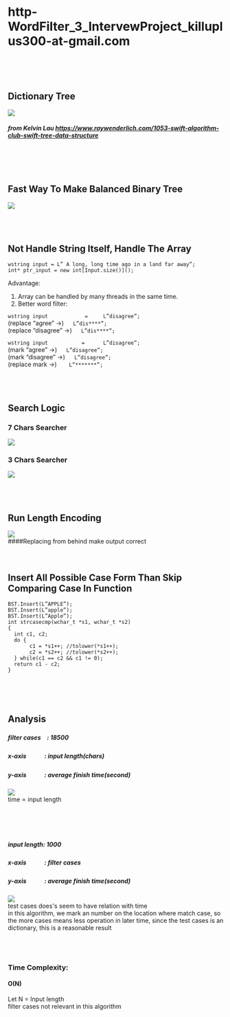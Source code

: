 # http-WordFilter_3_IntervewProject_killuplus300-at-gmail.com
<br/>
<br/>
<br/>

Dictionary Tree
--
![](https://github.com/DD898989/Pictures/blob/master/1107%202333.PNG)<br/>
##### from Kelvin Lau   https://www.raywenderlich.com/1053-swift-algorithm-club-swift-tree-data-structure
<br/>
<br/>
<br/>

Fast Way To Make Balanced Binary Tree
--
![](https://github.com/DD898989/Pictures/blob/master/1107%20003.PNG)<br/>
<br/>
<br/>
<br/>

Not Handle String Itself, Handle The Array
--
`wstring input = L” A long, long time ago in a land far away”;`<br/>
`int* ptr_input = new int[Input.size()]();`<br/>

Advantage:<br/>
1. Array can be handled by many threads in the same time.<br/>
2. Better word filter:<br/>

`wstring input            =     L”disagree”;` <br/>
(replace “agree”      ->)`   L”dis****”;`<br/>
(replace “disagree” ->)`   L”dis****”;`<br/>

`wstring input           =      L”disagree”;` <br/>
(mark “agree”          ->)`   L”disagree”;`<br/>
(mark “disagree”     ->)`   L”disagree”;`<br/>
(replace mark          ->)`    L”*******”;`<br/>
<br/>
<br/>
<br/>

Search Logic
--
### 7 Chars Searcher

![](https://github.com/DD898989/Pictures/blob/master/7.png)<br/>

### 3 Chars Searcher

![](https://github.com/DD898989/Pictures/blob/master/3.png)<br/>
<br/>
<br/>
<br/>

Run Length Encoding
--
![](https://github.com/DD898989/Pictures/blob/master/1107%202348.PNG)<br/>
####Replacing from behind make output correct
<br/>
<br/>
<br/>

Insert All Possible Case Form Than Skip Comparing Case In Function
--
`BST.Insert(L”APPLE”);`<br/>
`BST.Insert(L”apple”);`<br/>
`BST.Insert(L”Apple”);`<br/>
`int strcasecmp(wchar_t *s1, wchar_t *s2)` <br/> 
`{  `<br/>
`	int c1, c2;  `<br/>
`	do {  `<br/>
`		c1 = *s1++; //tolower(*s1++);`<br/>
`		c2 = *s2++; //tolower(*s2++);`<br/>
`	} while(c1 == c2 && c1 != 0); `<br/>
`	return c1 - c2;  `<br/>
`} `<br/>

<br/>
<br/>
<br/>

Analysis
--
##### filter cases　: 18500
##### x-axis　　　: input length(chars)
##### y-axis　　　: average finish time(second)
![](https://github.com/DD898989/Pictures/blob/master/1107%20001.PNG)<br/>
time ∝ input length<br/>
<br/>
<br/>
<br/>
<br/>
##### input length: 1000
##### x-axis　　　: filter cases
##### y-axis　　　: average finish time(second)
![](https://github.com/DD898989/Pictures/blob/master/1107%20002.PNG)<br/>
test cases does's seem to have relation with time<br/>
in this algorithm, we mark an number on the location where match case, 
so the more cases means less operation in later time,
since the test cases is an dictionary, this is a reasonable result<br/>
<br/>
<br/>
<br/>
### Time Complexity:
#### O(N)
Let N = Input length<br/>
filter cases not relevant in this algorithm<br/>
